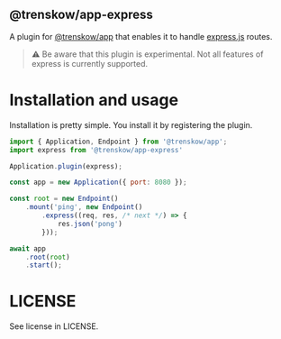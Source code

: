 @trenskow/app-express
----

A plugin for [@trenskow/app](https://github.com/trenskow/app) that enables it to handle [express.js](https://expressjs.com) routes.

> ⚠️ Be aware that this plugin is experimental. Not all features of express is currently supported.

# Installation and usage

Installation is pretty simple. You install it by registering the plugin.

````javascript
import { Application, Endpoint } from '@trenskow/app';
import express from '@trenskow/app-express'

Application.plugin(express);

const app = new Application({ port: 8080 });

const root = new Endpoint()
	.mount('ping', new Endpoint()
		.express((req, res, /* next */) => {
			res.json('pong')
		}));

await app
	.root(root)
	.start();
````

# LICENSE

See license in LICENSE.

